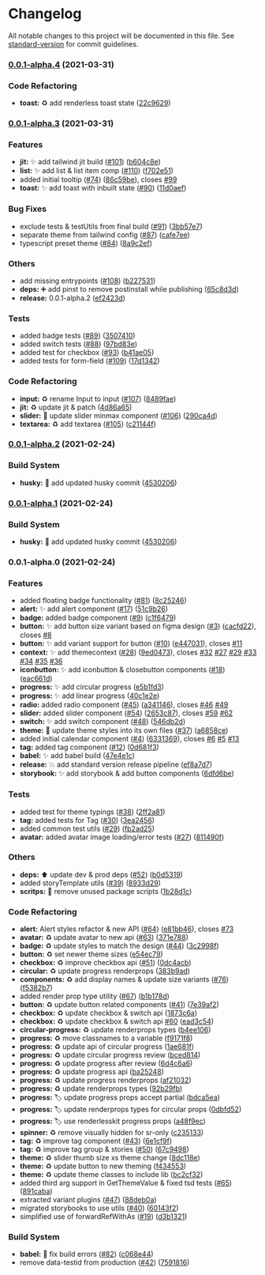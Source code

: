 # Changelog

All notable changes to this project will be documented in this file. See
[standard-version](https://github.com/conventional-changelog/standard-version)
for commit guidelines.

### [0.0.1-alpha.4](https://github.com/timelessco/renderlesskit-react-tailwind/compare/v0.0.1-alpha.3...v0.0.1-alpha.4) (2021-03-31)

### Code Refactoring

- **toast:** ♻️ add renderless toast state
  ([22c9629](https://github.com/timelessco/renderlesskit-react-tailwind/commit/22c9629fe0dd3ac52deaf3e7761eac1c5ad9ff9d))

### [0.0.1-alpha.3](https://github.com/timelessco/renderlesskit-react-tailwind/compare/v0.0.1-alpha.2...v0.0.1-alpha.3) (2021-03-31)

### Features

- **jit:** ✨ add tailwind jit build
  ([#101](https://github.com/timelessco/renderlesskit-react-tailwind/issues/101))
  ([b604c8e](https://github.com/timelessco/renderlesskit-react-tailwind/commit/b604c8e2e98adac6aa4d2841f5a2c114b84fcb3c))
- **list:** ✨ add list & list item comp
  ([#110](https://github.com/timelessco/renderlesskit-react-tailwind/issues/110))
  ([f702e51](https://github.com/timelessco/renderlesskit-react-tailwind/commit/f702e516fd40c692e840bd0de6e6f419844e5d9d))
- added initial tooltip
  ([#74](https://github.com/timelessco/renderlesskit-react-tailwind/issues/74))
  ([86c59be](https://github.com/timelessco/renderlesskit-react-tailwind/commit/86c59be9d9b13fbf7a6254e977cd99d0fa06322e)),
  closes
  [#99](https://github.com/timelessco/renderlesskit-react-tailwind/issues/99)
- **toast:** ✨ add toast with inbuilt state
  ([#90](https://github.com/timelessco/renderlesskit-react-tailwind/issues/90))
  ([11d0aef](https://github.com/timelessco/renderlesskit-react-tailwind/commit/11d0aef5a01714636f3f03291bd575cdf4aa5dbf))

### Bug Fixes

- exclude tests & testUtils from final build
  ([#91](https://github.com/timelessco/renderlesskit-react-tailwind/issues/91))
  ([3bb57e7](https://github.com/timelessco/renderlesskit-react-tailwind/commit/3bb57e763a6ef38c76f72b502735c9499fb3a135))
- separate theme from tailwind config
  ([#87](https://github.com/timelessco/renderlesskit-react-tailwind/issues/87))
  ([cafe7ee](https://github.com/timelessco/renderlesskit-react-tailwind/commit/cafe7eef4b9e9e00a0bca137bf18aaf2c0a4513d))
- typescript preset theme
  ([#84](https://github.com/timelessco/renderlesskit-react-tailwind/issues/84))
  ([8a9c2ef](https://github.com/timelessco/renderlesskit-react-tailwind/commit/8a9c2ef66388b95a0b0057cb459a149e0a52966f))

### Others

- add missing entrypoints
  ([#108](https://github.com/timelessco/renderlesskit-react-tailwind/issues/108))
  ([b227531](https://github.com/timelessco/renderlesskit-react-tailwind/commit/b227531bc01c1315bbce29b87ced861429fb269e))
- **deps:** ➕ add pinst to remove postinstall while publishing
  ([65c8d3d](https://github.com/timelessco/renderlesskit-react-tailwind/commit/65c8d3dc7c2e5f48b932153a19a5b3a052ddd93a))
- **release:** 0.0.1-alpha.2
  ([ef2423d](https://github.com/timelessco/renderlesskit-react-tailwind/commit/ef2423d14c58b75df553937336ddb68588fa0dfc))

### Tests

- added badge tests
  ([#89](https://github.com/timelessco/renderlesskit-react-tailwind/issues/89))
  ([3507410](https://github.com/timelessco/renderlesskit-react-tailwind/commit/3507410d6f1d30b101233f9b2119a1d023c9cd80))
- added switch tests
  ([#88](https://github.com/timelessco/renderlesskit-react-tailwind/issues/88))
  ([97bd83e](https://github.com/timelessco/renderlesskit-react-tailwind/commit/97bd83e4c00f838e9270263deca39c954ca056af))
- added test for checkbox
  ([#93](https://github.com/timelessco/renderlesskit-react-tailwind/issues/93))
  ([b41ae05](https://github.com/timelessco/renderlesskit-react-tailwind/commit/b41ae05c53e37b004e3b9bdbb97dc9fad1fea67b))
- added tests for form-field
  ([#109](https://github.com/timelessco/renderlesskit-react-tailwind/issues/109))
  ([17d1342](https://github.com/timelessco/renderlesskit-react-tailwind/commit/17d134200c107f1496f0d40eec7ef45bc8f654ba))

### Code Refactoring

- **input:** ♻️ rename Input to input
  ([#107](https://github.com/timelessco/renderlesskit-react-tailwind/issues/107))
  ([8489fae](https://github.com/timelessco/renderlesskit-react-tailwind/commit/8489faed27749c681d7289eb5ef13d2c9139bc7c))
- **jit:** ♻️ update jit & patch
  ([4d86a65](https://github.com/timelessco/renderlesskit-react-tailwind/commit/4d86a655f6b6f2e8aea5494cd04e0337383ad714))
- **slider:** 💄 update slider minmax component
  ([#106](https://github.com/timelessco/renderlesskit-react-tailwind/issues/106))
  ([290ca4d](https://github.com/timelessco/renderlesskit-react-tailwind/commit/290ca4dbe6230553b71fc30bfef16820a4b5f826))
- **textarea:** ♻️ add textarea
  ([#105](https://github.com/timelessco/renderlesskit-react-tailwind/issues/105))
  ([c21144f](https://github.com/timelessco/renderlesskit-react-tailwind/commit/c21144fb4983c3b28e5ff6b5882471d2451ccc3a))

### [0.0.1-alpha.2](https://github.com/timelessco/renderlesskit-react-tailwind/compare/v0.0.1-alpha.0...v0.0.1-alpha.2) (2021-02-24)

### Build System

- **husky:** 👷 add updated husky commit
  ([4530206](https://github.com/timelessco/renderlesskit-react-tailwind/commit/4530206111f1f07b6566e6cc202892065a31e671))

### [0.0.1-alpha.1](https://github.com/timelessco/renderlesskit-react-tailwind/compare/v0.0.1-alpha.0...v0.0.1-alpha.1) (2021-02-24)

### Build System

- **husky:** 👷 add updated husky commit
  ([4530206](https://github.com/timelessco/renderlesskit-react-tailwind/commit/4530206111f1f07b6566e6cc202892065a31e671))

### 0.0.1-alpha.0 (2021-02-24)

### Features

- added floating badge functionality
  ([#81](https://github.com/timelessco/renderlesskit-react-tailwind/issues/81))
  ([8c25246](https://github.com/timelessco/renderlesskit-react-tailwind/commit/8c25246580919646ab3ecbe0a456b203514567dc))
- **alert:** ✨ add alert component
  ([#17](https://github.com/timelessco/renderlesskit-react-tailwind/issues/17))
  ([51c9b26](https://github.com/timelessco/renderlesskit-react-tailwind/commit/51c9b266e0ac79f22398ccc240745761a870d86a))
- **badge:** added badge component
  ([#9](https://github.com/timelessco/renderlesskit-react-tailwind/issues/9))
  ([c1f6479](https://github.com/timelessco/renderlesskit-react-tailwind/commit/c1f6479f2d99184882c151cdc0d323d404758d97))
- **button:** ✨ add button size variant based on figma design
  ([#3](https://github.com/timelessco/renderlesskit-react-tailwind/issues/3))
  ([cacfd22](https://github.com/timelessco/renderlesskit-react-tailwind/commit/cacfd225728c041f0958cdfcfd6f17144867b3d0)),
  closes
  [#8](https://github.com/timelessco/renderlesskit-react-tailwind/issues/8)
- **button:** ✨ add variant support for button
  ([#10](https://github.com/timelessco/renderlesskit-react-tailwind/issues/10))
  ([e447031](https://github.com/timelessco/renderlesskit-react-tailwind/commit/e447031cffece9419078f7c65eca2b3a1583751c)),
  closes
  [#11](https://github.com/timelessco/renderlesskit-react-tailwind/issues/11)
- **context:** ✨ add themecontext
  ([#28](https://github.com/timelessco/renderlesskit-react-tailwind/issues/28))
  ([9ed0473](https://github.com/timelessco/renderlesskit-react-tailwind/commit/9ed047327acd7484b8c5242ab70a21ca859bf9d2)),
  closes
  [#32](https://github.com/timelessco/renderlesskit-react-tailwind/issues/32)
  [#27](https://github.com/timelessco/renderlesskit-react-tailwind/issues/27)
  [#29](https://github.com/timelessco/renderlesskit-react-tailwind/issues/29)
  [#33](https://github.com/timelessco/renderlesskit-react-tailwind/issues/33)
  [#34](https://github.com/timelessco/renderlesskit-react-tailwind/issues/34)
  [#35](https://github.com/timelessco/renderlesskit-react-tailwind/issues/35)
  [#36](https://github.com/timelessco/renderlesskit-react-tailwind/issues/36)
- **iconbutton:** ✨ add iconbutton & closebutton components
  ([#18](https://github.com/timelessco/renderlesskit-react-tailwind/issues/18))
  ([eac661d](https://github.com/timelessco/renderlesskit-react-tailwind/commit/eac661dc3eab8caafe404c5ab1f256810d6b6ce1))
- **progress:** ✨ add circular progress
  ([e5b1fd3](https://github.com/timelessco/renderlesskit-react-tailwind/commit/e5b1fd3f083d296217971a45c9b440bbd506ad30))
- **progress:** ✨ add linear progress
  ([40c1e2e](https://github.com/timelessco/renderlesskit-react-tailwind/commit/40c1e2e4cebf546b2f9e0e93ef5ba554b739a100))
- **radio:** added radio component
  ([#45](https://github.com/timelessco/renderlesskit-react-tailwind/issues/45))
  ([a341146](https://github.com/timelessco/renderlesskit-react-tailwind/commit/a341146700d244e743094a1c0921fc9a84e7ae00)),
  closes
  [#46](https://github.com/timelessco/renderlesskit-react-tailwind/issues/46)
  [#49](https://github.com/timelessco/renderlesskit-react-tailwind/issues/49)
- **slider:** added slider component
  ([#54](https://github.com/timelessco/renderlesskit-react-tailwind/issues/54))
  ([2653c87](https://github.com/timelessco/renderlesskit-react-tailwind/commit/2653c872283a43abc6b42e4cb4d0b36bbfe3567c)),
  closes
  [#59](https://github.com/timelessco/renderlesskit-react-tailwind/issues/59)
  [#62](https://github.com/timelessco/renderlesskit-react-tailwind/issues/62)
- **switch:** ✨ add switch component
  ([#48](https://github.com/timelessco/renderlesskit-react-tailwind/issues/48))
  ([546db2d](https://github.com/timelessco/renderlesskit-react-tailwind/commit/546db2da683e5bef68ab62767f7d8ac39ace2496))
- **theme:** 💄 update theme styles into its own files
  ([#37](https://github.com/timelessco/renderlesskit-react-tailwind/issues/37))
  ([a6858ce](https://github.com/timelessco/renderlesskit-react-tailwind/commit/a6858cef22bc1eecbb83080c3f61c272b8ce12b8))
- added initial calendar component
  ([#4](https://github.com/timelessco/renderlesskit-react-tailwind/issues/4))
  ([6331369](https://github.com/timelessco/renderlesskit-react-tailwind/commit/633136961a4a414112960174477d8091852d523b)),
  closes
  [#6](https://github.com/timelessco/renderlesskit-react-tailwind/issues/6)
  [#5](https://github.com/timelessco/renderlesskit-react-tailwind/issues/5)
  [#13](https://github.com/timelessco/renderlesskit-react-tailwind/issues/13)
- **tag:** added tag component
  ([#12](https://github.com/timelessco/renderlesskit-react-tailwind/issues/12))
  ([0d681f3](https://github.com/timelessco/renderlesskit-react-tailwind/commit/0d681f31de65e48e763a2e7e2c5474fb81dc56bf))
- **babel:** ✨ add babel build
  ([47e4e1c](https://github.com/timelessco/react-components-template/commit/47e4e1cc253ace6a1b4db9f473f5ec1cda4015b4))
- **release:** 💥 add standard version release pipeline
  ([ef8a7d7](https://github.com/timelessco/react-components-template/commit/ef8a7d73e0cb44cd20c0faff3ad7affc4a810e96))
- **storybook:** ✨ add storybook & add button components
  ([6dfd6be](https://github.com/timelessco/react-components-template/commit/6dfd6be8b17dce55d2f73eba6eb1bf25c9847748))

### Tests

- added test for theme typings
  ([#38](https://github.com/timelessco/renderlesskit-react-tailwind/issues/38))
  ([2ff2a81](https://github.com/timelessco/renderlesskit-react-tailwind/commit/2ff2a8158c58b0b700f252cf5105ccfa39733ca8))
- **tag:** added tests for Tag
  ([#30](https://github.com/timelessco/renderlesskit-react-tailwind/issues/30))
  ([3ea2456](https://github.com/timelessco/renderlesskit-react-tailwind/commit/3ea24563ccc873a027f1c707d97455dbcc966495))
- added common test utils
  ([#29](https://github.com/timelessco/renderlesskit-react-tailwind/issues/29))
  ([fb2ad25](https://github.com/timelessco/renderlesskit-react-tailwind/commit/fb2ad254c3fee59ab4521f77ddb94e27c6f8c0f0))
- **avatar:** added avatar image loading/error tests
  ([#27](https://github.com/timelessco/renderlesskit-react-tailwind/issues/27))
  ([811490f](https://github.com/timelessco/renderlesskit-react-tailwind/commit/811490f60a3b10d9caf1f9a16f0fbc3e3959aae5))

### Others

- **deps:** ⬆️ update dev & prod deps
  ([#52](https://github.com/timelessco/renderlesskit-react-tailwind/issues/52))
  ([b0d5319](https://github.com/timelessco/renderlesskit-react-tailwind/commit/b0d53198a13ab7bd2e1f22edfa5660248df3c408))
- added storyTemplate utils
  ([#39](https://github.com/timelessco/renderlesskit-react-tailwind/issues/39))
  ([8933d29](https://github.com/timelessco/renderlesskit-react-tailwind/commit/8933d29013466171cbe7a5ad157dc365702524e2))
- **scritps:** 🔧 remove unused package scripts
  ([1b28d1c](https://github.com/timelessco/renderlesskit-react-tailwind/commit/1b28d1c41314463d77eb07a94166a78a184f7af3))

### Code Refactoring

- **alert:** Alert styles refactor & new API
  ([#64](https://github.com/timelessco/renderlesskit-react-tailwind/issues/64))
  ([e81bb46](https://github.com/timelessco/renderlesskit-react-tailwind/commit/e81bb46d17007411ef936f4ea98d5855d4779671)),
  closes
  [#73](https://github.com/timelessco/renderlesskit-react-tailwind/issues/73)
- **avatar:** ♻️ update avatar to new api
  ([#63](https://github.com/timelessco/renderlesskit-react-tailwind/issues/63))
  ([371e788](https://github.com/timelessco/renderlesskit-react-tailwind/commit/371e788b3462ed4ebb6c6b37fb15f8c5df0a2770))
- **badge:** ♻️ update styles to match the design
  ([#44](https://github.com/timelessco/renderlesskit-react-tailwind/issues/44))
  ([3c2998f](https://github.com/timelessco/renderlesskit-react-tailwind/commit/3c2998f1fc7856bc6bd7aa8d5deb1043e30706ec))
- **button:** ♻️ set newer theme sizes
  ([e54ec79](https://github.com/timelessco/renderlesskit-react-tailwind/commit/e54ec794744844af13c4f6af6ac903698cf594d5))
- **checkbox:** ♻️ improve checkbox api
  ([#51](https://github.com/timelessco/renderlesskit-react-tailwind/issues/51))
  ([0dc4acb](https://github.com/timelessco/renderlesskit-react-tailwind/commit/0dc4acb84b978ef62fec6f829481a6c24311f85e))
- **circular:** ♻️ update progress renderprops
  ([383b9ad](https://github.com/timelessco/renderlesskit-react-tailwind/commit/383b9adb42c0eb10f2af8a18785a113aca374f63))
- **components:** ♻️ add display names & update size variants
  ([#76](https://github.com/timelessco/renderlesskit-react-tailwind/issues/76))
  ([f5382b7](https://github.com/timelessco/renderlesskit-react-tailwind/commit/f5382b705423f1445e3088b08b6f0c42c77cb802))
- added render prop type utility
  ([#67](https://github.com/timelessco/renderlesskit-react-tailwind/issues/67))
  ([b1b178d](https://github.com/timelessco/renderlesskit-react-tailwind/commit/b1b178d824f832a0318787c17a908306c3ac4818))
- **button:** ♻️ update button related components
  ([#41](https://github.com/timelessco/renderlesskit-react-tailwind/issues/41))
  ([7e39af2](https://github.com/timelessco/renderlesskit-react-tailwind/commit/7e39af25e88df6cf047722fcf8a2938b22df53fc))
- **checkbox:** ♻️ update checkbox & switch api
  ([1873c6a](https://github.com/timelessco/renderlesskit-react-tailwind/commit/1873c6a251239a180735542319d4d77f126a4ae4))
- **checkbox:** ♻️ update checkbox & switch api
  [#60](https://github.com/timelessco/renderlesskit-react-tailwind/issues/60)
  ([ead3c54](https://github.com/timelessco/renderlesskit-react-tailwind/commit/ead3c54f5aa59efad6c3aa394377f291fc282281))
- **circular-progress:** ♻️ update renderprops types
  ([b4ee106](https://github.com/timelessco/renderlesskit-react-tailwind/commit/b4ee10649a65dcbbb8cf0ecb472e124bf39a72cc))
- **progress:** ♻️ move classnames to a variable
  ([f9171f8](https://github.com/timelessco/renderlesskit-react-tailwind/commit/f9171f8ed4c0eee164d9bfc38ce91a76e44f6f4f))
- **progress:** ♻️ update api of circular progress
  ([1ae681f](https://github.com/timelessco/renderlesskit-react-tailwind/commit/1ae681f6c4569887d57a37b202f640c7b9d0b868))
- **progress:** ♻️ update circular progress review
  ([bced814](https://github.com/timelessco/renderlesskit-react-tailwind/commit/bced814041959fcef79bb171a51a09a71928bf40))
- **progress:** ♻️ update progress after review
  ([6d4c6a6](https://github.com/timelessco/renderlesskit-react-tailwind/commit/6d4c6a67152f4f40f92b094c60ebde57982167fc))
- **progress:** ♻️ update progress api
  ([ba25248](https://github.com/timelessco/renderlesskit-react-tailwind/commit/ba25248d674b47d07b70736441853ba16946e2e5))
- **progress:** ♻️ update progress renderprops
  ([af21032](https://github.com/timelessco/renderlesskit-react-tailwind/commit/af21032c5decdac3154a2d49a245cea8bd66fdea))
- **progress:** ♻️ update renderprops types
  ([92b29fb](https://github.com/timelessco/renderlesskit-react-tailwind/commit/92b29fb7ad0d9e7b6f830ecc01882f519108414b))
- **progress:** 🏷️ update progress props accept partial
  ([bdca5ea](https://github.com/timelessco/renderlesskit-react-tailwind/commit/bdca5ea8e0b46c5ed17d56c230a2f8fcc0eaf256))
- **progress:** 🏷️ update renderprops types for circular props
  ([0dbfd52](https://github.com/timelessco/renderlesskit-react-tailwind/commit/0dbfd52fecbaf0b32f20f2196455f43c8d6e1f54))
- **progress:** 🏷️ use renderlesskit progress props
  ([a48f9ec](https://github.com/timelessco/renderlesskit-react-tailwind/commit/a48f9ec5241c72074459fdb6a2129116fc9980bf))
- **spinner:** ♻️ remove visually hidden for sr-only
  ([c235133](https://github.com/timelessco/renderlesskit-react-tailwind/commit/c2351337466df68066a08dfe49930a8d901c96ff))
- **tag:** ♻️ improve tag component
  ([#43](https://github.com/timelessco/renderlesskit-react-tailwind/issues/43))
  ([6e1cf9f](https://github.com/timelessco/renderlesskit-react-tailwind/commit/6e1cf9fb429d47facef774a99490f0dd102c1ca8))
- **tag:** ♻️ improve tag group & stories
  ([#50](https://github.com/timelessco/renderlesskit-react-tailwind/issues/50))
  ([67c9498](https://github.com/timelessco/renderlesskit-react-tailwind/commit/67c94987921f499a8b5e31983d6638dc1431b0ef))
- **theme:** ♻️ slider thumb size xs theme change
  ([8dc118e](https://github.com/timelessco/renderlesskit-react-tailwind/commit/8dc118ef8fc32fb70427bf22ef758a9b3ea56796))
- **theme:** ♻️ update button to new theming
  ([f434553](https://github.com/timelessco/renderlesskit-react-tailwind/commit/f43455353a31699a0ab574a9abd1d6140cb4fee8))
- **theme:** ♻️ update theme classes to include lib
  ([bc2cf32](https://github.com/timelessco/renderlesskit-react-tailwind/commit/bc2cf32f066c458439e642975519042172e4537e))
- added third arg support in GetThemeValue & fixed tsd tests
  ([#65](https://github.com/timelessco/renderlesskit-react-tailwind/issues/65))
  ([891caba](https://github.com/timelessco/renderlesskit-react-tailwind/commit/891caba13c7775cd42d961e59b7414bc2434d99b))
- extracted variant plugins
  ([#47](https://github.com/timelessco/renderlesskit-react-tailwind/issues/47))
  ([88deb0a](https://github.com/timelessco/renderlesskit-react-tailwind/commit/88deb0a5d2d8893ef82b13ef6b17883713c9dc0f))
- migrated storybooks to use utils
  ([#40](https://github.com/timelessco/renderlesskit-react-tailwind/issues/40))
  ([60143f2](https://github.com/timelessco/renderlesskit-react-tailwind/commit/60143f219620735d88990f61f2e889efc86deeaf))
- simplified use of forwardRefWithAs
  ([#19](https://github.com/timelessco/renderlesskit-react-tailwind/issues/19))
  ([d3b1321](https://github.com/timelessco/renderlesskit-react-tailwind/commit/d3b1321e18d3e37f32b8187c14f5afe7cd46f975))

### Build System

- **babel:** 👷 fix build errors
  ([#82](https://github.com/timelessco/renderlesskit-react-tailwind/issues/82))
  ([c068e44](https://github.com/timelessco/renderlesskit-react-tailwind/commit/c068e44e6d3d4b8b221783b2698e8e750df75a1b))
- remove data-testid from production
  ([#42](https://github.com/timelessco/renderlesskit-react-tailwind/issues/42))
  ([7591816](https://github.com/timelessco/renderlesskit-react-tailwind/commit/7591816e63878a7bc40e35d382342920275955ec))
